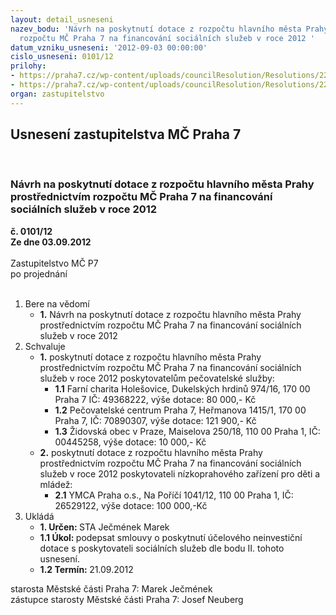```yaml
---
layout: detail_usneseni
nazev_bodu: 'Návrh na poskytnutí dotace z rozpočtu hlavního města Prahy prostřednictvím
  rozpočtu MČ Praha 7 na financování sociálních služeb v roce 2012 '
datum_vzniku_usneseni: '2012-09-03 00:00:00'
cislo_usneseni: 0101/12
prilohy:
- https://praha7.cz/wp-content/uploads/councilResolution/Resolutions/22093/4-12-z%c3%a1pis_dotace_2012.doc
- https://praha7.cz/wp-content/uploads/councilResolution/Resolutions/22093/4-12-usnesenirmc2012082110311962.doc
organ: zastupitelstvo
---
```

<div id="ucUsn_pList" class="usn">
	<span><h2>Usnesení zastupitelstva MČ Praha 7 </h2>
<br></span><div class="standBody">
<span><h3>Návrh na poskytnutí dotace z rozpočtu hlavního města Prahy prostřednictvím rozpočtu MČ Praha 7 na financování sociálních služeb v roce 2012 </h3></span><div class="center">
		<strong>č. 0101/12</strong><br>
	</div>
<div class="center">
		<strong>Ze dne 03.09.2012</strong><br><br>
	</div>Zastupitelstvo MČ P7<br> po projednání<br><br><ol>
<li>Bere na vědomí<ul><li>
<strong>1.</strong> Návrh na poskytnutí dotace z rozpočtu hlavního města Prahy prostřednictvím rozpočtu MČ Praha 7 na financování sociálních služeb v roce 2012 </li></ul>
</li>
<li>Schvaluje<ul>
<li>
<strong>1.</strong> poskytnutí dotace z rozpočtu hlavního města Prahy prostřednictvím rozpočtu MČ Praha 7 na financování sociálních služeb v roce 2012 poskytovatelům pečovatelské služby:<ul>
<li>
<strong>1.1</strong> Farní charita Holešovice, Dukelských hrdinů 974/16, 170 00  Praha 7       IČ: 49368222, výše dotace: 80 000,- Kč</li>
<li>
<strong>1.2</strong> Pečovatelské centrum Praha 7, Heřmanova 1415/1, 170 00  Praha 7,         IČ: 70890307,  výše dotace: 121 900,- Kč</li>
<li>
<strong>1.3</strong> Židovská obec v Praze, Maiselova 250/18, 110 00  Praha 1,                        IČ: 00445258,  výše dotace: 10 000,- Kč</li>
</ul>
</li>
<li>
<strong>2.</strong> poskytnutí dotace z rozpočtu hlavního města Prahy prostřednictvím rozpočtu MČ Praha 7 na financování sociálních služeb v roce 2012 poskytovateli nízkoprahového zařízení pro děti a mládež:     <ul><li>
<strong>2.1</strong> YMCA Praha o.s., Na Poříčí 1041/12, 110 00 Praha 1,                               IČ: 26529122,  výše dotace: 100 000,-Kč       </li></ul>
</li>
</ul>
</li>
<li>Ukládá<ul>
<li>
<strong>1. Určen: </strong>STA Ječmének Marek</li>
<li>
<strong>1.1 Úkol: </strong>podepsat smlouvy o poskytnutí účelového neinvestiční dotace s poskytovateli sociálních služeb dle bodu II. tohoto usnesení.</li>
<li>
<strong>1.2 Termín: </strong>21.09.2012</li>
</ul>
</li>
</ol>starosta Městské části Praha 7: Marek Ječmének<br>zástupce starosty Městské části Praha 7: Josef Neuberg
</div>
</div>
